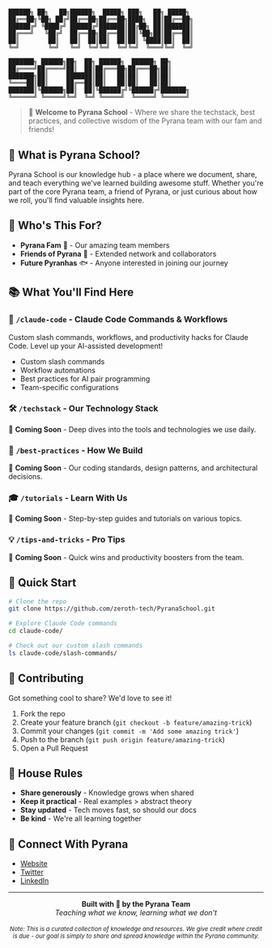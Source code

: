 # 
```
██████╗ ██╗   ██╗██████╗  █████╗ ███╗   ██╗ █████╗ 
██╔══██╗╚██╗ ██╔╝██╔══██╗██╔══██╗████╗  ██║██╔══██╗
██████╔╝ ╚████╔╝ ██████╔╝███████║██╔██╗ ██║███████║
██╔═══╝   ╚██╔╝  ██╔══██╗██╔══██║██║╚██╗██║██╔══██║
██║        ██║   ██║  ██║██║  ██║██║ ╚████║██║  ██║
╚═╝        ╚═╝   ╚═╝  ╚═╝╚═╝  ╚═╝╚═╝  ╚═══╝╚═╝  ╚═╝
                                                     
███████╗ ██████╗██╗  ██╗ ██████╗  ██████╗ ██╗      
██╔════╝██╔════╝██║  ██║██╔═══██╗██╔═══██╗██║      
███████╗██║     ███████║██║   ██║██║   ██║██║      
╚════██║██║     ██╔══██║██║   ██║██║   ██║██║      
███████║╚██████╗██║  ██║╚██████╔╝╚██████╔╝███████╗ 
╚══════╝ ╚═════╝╚═╝  ╚═╝ ╚═════╝  ╚═════╝ ╚══════╝
```

> 🚀 **Welcome to Pyrana School** - Where we share the techstack, best practices, and collective wisdom of the Pyrana team with our fam and friends!

## 🎯 What is Pyrana School?

Pyrana School is our knowledge hub - a place where we document, share, and teach everything we've learned building awesome stuff. Whether you're part of the core Pyrana team, a friend of Pyrana, or just curious about how we roll, you'll find valuable insights here.

## 👥 Who's This For?

- **Pyrana Fam** 💙 - Our amazing team members
- **Friends of Pyrana** 🤝 - Extended network and collaborators
- **Future Pyranhas** 🐟 - Anyone interested in joining our journey

## 📚 What You'll Find Here

### 🤖 `/claude-code` - Claude Code Commands & Workflows
Custom slash commands, workflows, and productivity hacks for Claude Code. Level up your AI-assisted development!

- Custom slash commands
- Workflow automations
- Best practices for AI pair programming
- Team-specific configurations

### 🛠️ `/techstack` - Our Technology Stack
🚧 **Coming Soon** - Deep dives into the tools and technologies we use daily.

### 📖 `/best-practices` - How We Build
🚧 **Coming Soon** - Our coding standards, design patterns, and architectural decisions.

### 🎓 `/tutorials` - Learn With Us
🚧 **Coming Soon** - Step-by-step guides and tutorials on various topics.

### 💡 `/tips-and-tricks` - Pro Tips
🚧 **Coming Soon** - Quick wins and productivity boosters from the team.

## 🚀 Quick Start

```bash
# Clone the repo
git clone https://github.com/zeroth-tech/PyranaSchool.git

# Explore Claude Code commands
cd claude-code/

# Check out our custom slash commands
ls claude-code/slash-commands/
```

## 🤝 Contributing

Got something cool to share? We'd love to see it!

1. Fork the repo
2. Create your feature branch (`git checkout -b feature/amazing-trick`)
3. Commit your changes (`git commit -m 'Add some amazing trick'`)
4. Push to the branch (`git push origin feature/amazing-trick`)
5. Open a Pull Request

## 📝 House Rules

- **Share generously** - Knowledge grows when shared
- **Keep it practical** - Real examples > abstract theory
- **Stay updated** - Tech moves fast, so should our docs
- **Be kind** - We're all learning together

## 🔗 Connect With Pyrana

- [Website](#) <!-- Add your website -->
- [Twitter](#) <!-- Add your Twitter -->
- [LinkedIn](#) <!-- Add your LinkedIn -->

---

<div align="center">
  <b>Built with 💙 by the Pyrana Team</b>
  <br>
  <i>Teaching what we know, learning what we don't</i>
  <br><br>
  <sup><i>Note: This is a curated collection of knowledge and resources. We give credit where credit is due - our goal is simply to share and spread knowledge within the Pyrana community.</i></sup>
</div>